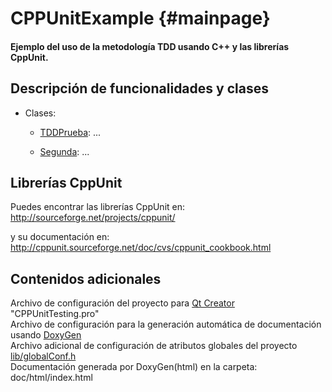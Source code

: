 CPPUnitExample     {#mainpage}
==============

#### Ejemplo del uso de la metodología TDD usando C++ y las librerías CppUnit.

Descripción de funcionalidades y clases
---------------
- Clases:
  - [TDDPrueba](class_t_d_d_prueba.html): ...

  - [Segunda](class_segunda.html): ...

Librerías CppUnit
---------------
Puedes encontrar las librerías CppUnit en: <br>
http://sourceforge.net/projects/cppunit/

y su documentación en: <br>
http://cppunit.sourceforge.net/doc/cvs/cppunit_cookbook.html

Contenidos adicionales
----------------------
Archivo de configuración del proyecto para [Qt Creator](https://qt-project.org/) "CPPUnitTesting.pro" <br>
Archivo de configuración para la generación automática de documentación usando [DoxyGen](http://www.doxygen.org/) <br>
Archivo adicional de configuración de atributos globales del proyecto  [lib/globalConf.h](global_conf_8h.html)<br>
Documentación generada por DoxyGen(html) en la carpeta: doc/html/index.html

